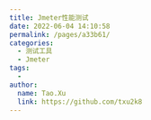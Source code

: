```yaml
---
title: Jmeter性能测试
date: 2022-06-04 14:10:58
permalink: /pages/a33b61/
categories:
  - 测试工具
  - Jmeter
tags:
  - 
author: 
  name: Tao.Xu
  link: https://github.com/txu2k8
---
```


